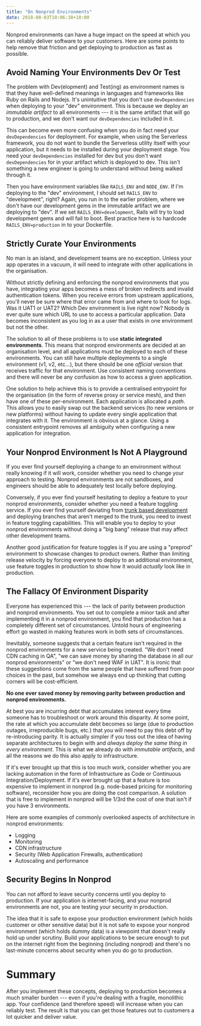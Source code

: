 ```yaml
---
title: "On Nonprod Environments"
date: 2018-08-03T10:06:38+10:00
---
```


Nonprod environments can have a huge impact on the speed at which you can reliably deliver software to your customers. Here are some points to help remove that friction and get deploying to production as fast as possible.

<!--more-->

## Avoid Naming Your Environments Dev Or Test

The problem with Dev(elopment) and Test(ing) as environment names is that they have well-defined meanings in languages and frameworks like Ruby on Rails and Nodejs. It's unintuitive that you don't use `devDependencies` when deploying to your "dev" environment. This is because we deploy an _immutable artifact_ to all environments --- it is the same artifact that will go to production, and we don't want our `devDependencies` included in it. 

This can become even more confusing when you do in fact need your `devDependencies` for deployment. For example, when using the Serverless framework, you do not want to bundle the Serverless utility itself with your application, but it needs to be installed during your deployment stage. You need your `devDependencies` installed for dev but you don't want `devDependencies` for in your artifact which is deployed to dev. This isn't something a new engineer is going to understand without being walked through it.

Then you have environment variables like `RAILS_ENV` and `NODE_ENV`. If I'm deploying to the "dev" environment, I should set `RAILS_ENV` to "development", right? Again, you run in to the earlier problem, where we don't have our development gems in the immutable artifact we are deploying to "dev". If we set `RAILS_ENV=development`, Rails will try to load development gems and will fail to boot. Best practice here is to hardcode `RAILS_ENV=production` in to your Dockerfile.

## Strictly Curate Your Environments

No man is an island, and development teams are no exception. Unless your app operates in a vacuum, it will need to integrate with other applications in the organisation.

Without strictly defining and enforcing the nonprod environments that you have, integrating your apps becomes a mess of broken redirects and invalid authentication tokens. When you receive errors from upstream applications, you'll never be sure where that error came from and where to look for logs. Was it UAT1 or UAT2? Which Dev environment is live right now? Nobody is ever quite sure which URL to use to access a particular application. Data becomes inconsistent as you log in as a user that exists in one environment but not the other.

The solution to all of these problems is to use **static integrated environments**. This means that nonprod environments are decided at an organisation level, and all applications must be deployed to each of these environments. You can still have multiple deployments to a single environment (v1, v2, etc...), but there should be one _official_ version that receives traffic for that environment. Use consistent naming conventions and there will never be any confusion as how to access a given application.

One solution to help achieve this is to provide a centralised entrypoint for the organisation (in the form of reverse proxy or service mesh), and then have one of these per-environment. Each application is allocated a _path_. This allows you to easily swap out the backend services (to new versions or new platforms) without having to update every single application that integrates with it. The environment is obvious at a glance. Using a consistent entrypoint removes all ambiguity when configuring a new application for integration.

## Your Nonprod Environment Is Not A Playground

If you ever find yourself deploying a change to an environment without really knowing if it will work, consider whether you need to change your approach to testing. Nonprod environments are not sandboxes, and engineers should be able to adequately test locally before deploying.

Conversely, if you ever find yourself hesitating to deploy a feature to your nonprod environments, consider whether you need a feature toggling service. If you ever find yourself deviating from [trunk based development](https://trunkbaseddevelopment.com) and deploying branches that aren't merged to the trunk, you need to invest in feature toggling capabilities. This will enable you to deploy to your nonprod environments without doing a "big bang" release that may affect other development teams.

Another good justification for feature toggles is if you are using a "preprod" environment to showcase changes to product owners. Rather than limiting release velocity by forcing everyone to deploy to an additional environment, use feature toggles in production to show how it would _actually_ look like in production.

## The Fallacy Of Environment Disparity

Everyone has experienced this --- the lack of parity between production and nonprod environments. You set out to complete a minor task and after implementing it in a nonprod environment, you find that production has a completely different set of circumstances. Untold hours of engineering effort go wasted in making features work in both sets of circumstances.

Inevitably, someone suggests that a certain feature isn't required in the nonprod environments for a new service being created. "We don't need CDN caching in QA", "we can save money by sharing the database in all our nonprod environments" or "we don't need WAF in UAT". It is ironic that these suggestions come from the same people that have suffered from poor choices in the past, but somehow we always end up thinking that cutting corners will be cost-efficient.

**No one ever saved money by removing parity between production and nonprod environments.** 

At best you are incurring debt that accumulates interest every time someone has to troubleshoot or work around this disparity. At some point, the rate at which you accumulate debt becomes so large (due to production outages, irreproducible bugs, etc.) that you will need to pay this debt off by re-introducing parity. It is actually simpler if you toss out the idea of having separate architectures to begin with and _always deploy the same thing in every environment_. This is what we already do with _immutable artifacts_, and all the reasons we do this also apply to infrastructure.

If it's ever brought up that this is too much work, consider whether you are lacking automation in the form of Infrastructure as Code or Continuous Integration/Deployment. If it's ever brought up that a feature is too expensive to implement in nonprod (e.g. node-based pricing for monitoring software), reconsider how you are doing the cost comparison. A solution that is free to implement in nonprod will be 1/3rd the cost of one that isn't if you have 3 environments.

Here are some examples of commonly overlooked aspects of architecture in nonprod environments:

  * Logging
  * Monitoring
  * CDN infrastructure
  * Security (Web Application Firewalls, authentication)
  * Autoscaling and performance

## Security Begins In Nonprod

You can not afford to leave security concerns until you deploy to production. If your application is internet-facing, and your nonprod environments are not, you are testing your security in production. 

The idea that it is safe to expose your production environment (which holds customer or other sensitive data) but it is not safe to expose your nonprod environment (which holds dummy data) is a viewpoint that doesn't really hold up under scrutiny. Build your applications to be secure enough to put on the internet right from the beginning (including nonprod) and there's no last-minute concerns about security when you do go to production.

# Summary

After you implement these concepts, deploying to production becomes a much smaller burden --- even if you're dealing with a fragile, monolithic app. Your confidence (and therefore speed) will increase when you can reliably test. The result is that you can get those features out to customers a lot quicker and deliver value.
